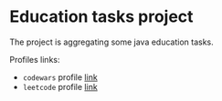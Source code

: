 # Education tasks project

The project is aggregating some java education tasks.

Profiles links:
- `codewars` profile [link](https://www.codewars.com/users/you1ntrap)
- `leetcode` profile [link](https://leetcode.com/mmyalitsyn/)